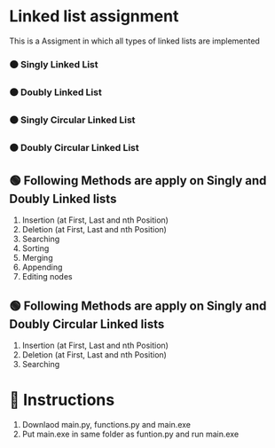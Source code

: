 # Linked list assignment
This is a Assigment in which all types of linked lists are implemented

### 🟠 Singly Linked List

### 🟠 Doubly Linked List

### 🟠 Singly Circular Linked List

### 🟠 Doubly Circular Linked List

## 🟢 Following Methods are apply on Singly and Doubly Linked lists

1. Insertion (at First, Last and nth Position)
2. Deletion (at First, Last and nth Position)
3. Searching
4. Sorting
5. Merging
6. Appending 
7. Editing nodes

## 🟢 Following Methods are apply on Singly and Doubly Circular Linked lists

1. Insertion (at First, Last and nth Position)
2. Deletion (at First, Last and nth Position)
3. Searching


# 🔴 Instructions
1. Downlaod main.py, functions.py and main.exe
2. Put main.exe in same folder as funtion.py and run main.exe
